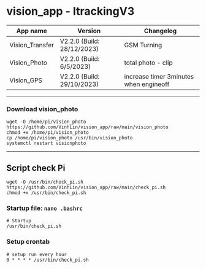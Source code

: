 # vision_app - ItrackingV3

App name	|	Version			|	Changelog	|
----------------|-------------------------------|-----------------------|
Vision_Transfer	| V2.2.0 (Build: 28/12/2023)	| GSM Turning		|
Vision_Photo	| V2.2.0 (Build: 6/5/2023)	| total photo - clip	|
Vision_GPS	| V2.2.0 (Build: 29/10/2023)	| increase timer 3minutes when engineoff |

---------------------------------------------------------------------------
### Download vision_photo
```
wget -O /home/pi/vision_photo https://github.com/VinhLin/vision_app/raw/main/vision_photo
chmod +x /home/pi/vision_photo
cp /home/pi/vision_photo /usr/bin/vision_photo
systemctl restart visionphoto
```

--------------------------------------------------------------------------
## Script check Pi
```
wget -O /usr/bin/check_pi.sh https://github.com/VinhLin/vision_app/raw/main/check_pi.sh
chmod +x /usr/bin/check_pi.sh
```

### Startup file: `nano .bashrc`
```
# Startup
/usr/bin/check_pi.sh
```

### Setup crontab
```
# setup run every hour
0 * * * * /usr/bin/check_pi.sh
```
